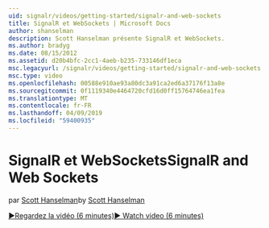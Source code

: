 ```yaml
---
uid: signalr/videos/getting-started/signalr-and-web-sockets
title: SignalR et WebSockets | Microsoft Docs
author: shanselman
description: Scott Hanselman présente SignalR et WebSockets.
ms.author: bradyg
ms.date: 08/15/2012
ms.assetid: d20b4bfc-2cc1-4aeb-b235-733146df1eca
msc.legacyurl: /signalr/videos/getting-started/signalr-and-web-sockets
msc.type: video
ms.openlocfilehash: 00588e910ae93a80dc3a91ca2ed6a37176f13a8e
ms.sourcegitcommit: 0f1119340e4464720cfd16d0ff15764746ea1fea
ms.translationtype: MT
ms.contentlocale: fr-FR
ms.lasthandoff: 04/09/2019
ms.locfileid: "59400935"
---
```

# <a name="signalr-and-web-sockets"></a><span data-ttu-id="e8879-103">SignalR et WebSockets</span><span class="sxs-lookup"><span data-stu-id="e8879-103">SignalR and Web Sockets</span></span>

<span data-ttu-id="e8879-104">par [Scott Hanselman](https://github.com/shanselman)</span><span class="sxs-lookup"><span data-stu-id="e8879-104">by [Scott Hanselman](https://github.com/shanselman)</span></span>

[<span data-ttu-id="e8879-105">&#9654;Regardez la vidéo (6 minutes)</span><span class="sxs-lookup"><span data-stu-id="e8879-105">&#9654; Watch video (6 minutes)</span></span>](https://channel9.msdn.com/Blogs/ASP-NET-Site-Videos/signalr-and-web-sockets)
